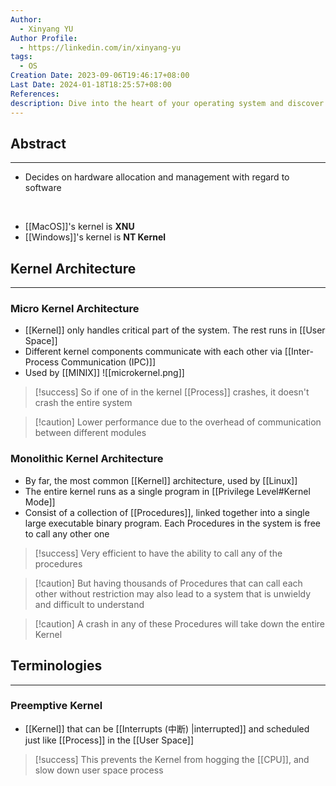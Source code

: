 ```yaml
---
Author:
  - Xinyang YU
Author Profile:
  - https://linkedin.com/in/xinyang-yu
tags:
  - OS
Creation Date: 2023-09-06T19:46:17+08:00
Last Date: 2024-01-18T18:25:57+08:00
References: 
description: Dive into the heart of your operating system and discover how kernels manage hardware, allocate resources, and keep your system running smoothly. Explore the trade-offs between microkernels and monolithic kernels, and learn about preemptive kernels that ensure a responsive user experience.
---
```

## Abstract
---
- Decides on hardware allocation and management with regard to software
</br>

- [[MacOS]]'s kernel is **XNU**
- [[Windows]]'s kernel is **NT Kernel**


## Kernel Architecture
---
### Micro Kernel Architecture 
- [[Kernel]] only handles critical part of the system. The rest runs in [[User Space]]
- Different kernel components communicate with each other via  [[Inter-Process Communication (IPC)]]
- Used by [[MINIX]]
![[microkernel.png]]

>[!success] So if one of in the kernel [[Process]] crashes, it doesn't crash the entire system 

>[!caution] Lower performance due to the overhead of communication between different modules


### Monolithic Kernel Architecture
- By far, the most common [[Kernel]] architecture, used by [[Linux]]
- The entire kernel runs as a single program in [[Privilege Level#Kernel Mode]]
- Consist of a collection of [[Procedures]], linked together into a single large executable binary program. Each Procedures in the system is free to call any other one

>[!success] Very efficient to have the ability to call any of the procedures

>[!caution]  But having thousands of Procedures that can call each other without restriction may also lead to a system that is unwieldy and difficult to understand

>[!caution] A crash in any of these Procedures will take down the entire Kernel

## Terminologies 
---
### Preemptive Kernel
- [[Kernel]] that can be [[Interrupts (中断) |interrupted]] and scheduled just like [[Process]] in the [[User Space]] 

>[!success] This prevents the Kernel from hogging the [[CPU]], and slow down user space process